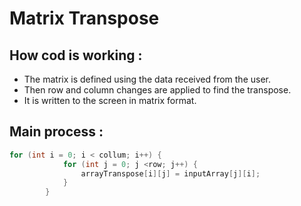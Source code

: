 # Matrix Transpose
## How cod is working :
* The matrix is defined using the data received from the user.
* Then row and column changes are applied to find the transpose.
* It is written to the screen in matrix format.
## Main process :
```java
for (int i = 0; i < collum; i++) {    
            for (int j = 0; j <row; j++) {
                arrayTranspose[i][j] = inputArray[j][i];
            }
        }
```




